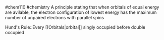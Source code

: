 #chem110 #chemistry 
A principle stating that when orbitals of equal energy are avilable, the electron configuration of lowest energy has the maximum number of unpaired electrons with parallel spins

Hund's Rule::Every [[Orbitals|orbital]] singly occupied before double occupied